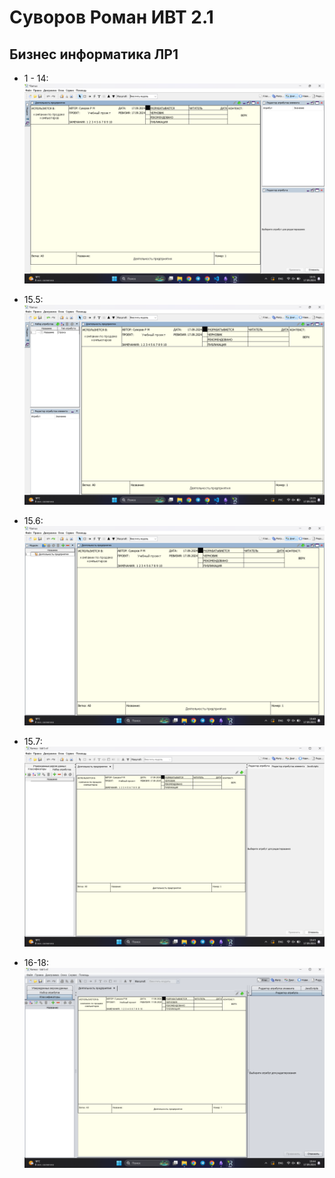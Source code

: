 # Суворов Роман ИВТ 2.1 
## Бизнес информатика ЛР1
- 1 - 14:
![](photos/image.png)

- 15.5:
![](photos/image%201.png)

- 15.6:
![](photos/image%202.png)

- 15.7:
![](photos/image%203.png)

- 16-18:
![](photos/image%204.png)
